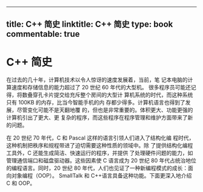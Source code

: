
---
title: C++ 简史
linktitle: C++ 简史
type: book
commentable: true
---

# C++ 简史

在过去的几十年，计算机技术以令人惊讶的速度发展着，当前，笔 记本电脑的计算速度和存储信息的能力超过了 20 世纪 60 年代的大型机。 很多程序员可能还记得，将数叠穿孔卡片提交给充斥整个房间的大型计 算机系统的时代，而这种系统只有 100KB 的内存，比当今智能手机的内 存都少得多。计算机语言也得到了发展，尽管变化可能不是天翻地覆 的，但也是非常重要的。体积更大、功能更强的计算机引出了更大、更 复杂的程序，而这些程序在程序管理和维护方面带来了新的问题。

在 20 世纪 70 年代，C 和 Pascal 这样的语言引领人们进入了结构化编 程时代，这种机制把秩序和规程带进了迫切需要这种性质的领域中。除 了提供结构化编程工具外，C 还能生成简洁、快速运行的程序，并提供 了处理硬件问题的能力，如管理通信端口和磁盘驱动器。这些因素使 C 语言成为 20 世纪 80 年代占统治地位的编程语言。同时，20 世纪 80 年代，人们也见证了一种新编程模式的成长：面向对象编程（OOP）。 SmallTalk 和 C++语言具备这种功能。下面更深入地介绍 C 和 OOP。

    